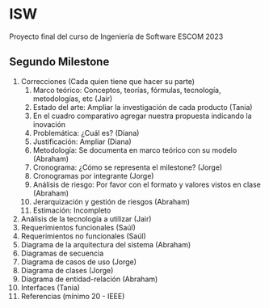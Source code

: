 # ISW
Proyecto final del curso de Ingeniería de Software ESCOM 2023

## Segundo Milestone

1. Correcciones (Cada quien tiene que hacer su parte)
    1. Marco teórico: Conceptos, teorías, fórmulas, tecnología, metodologías, etc (Jair)
    2. Estado del arte: Ampliar la investigación de cada producto (Tania)
    3. En el cuadro comparativo agregar nuestra propuesta indicando la inovación
    4. Problemática: ¿Cuál es? (Diana)
    5. Justificación: Ampliar (Diana)
    6. Metodología: Se documenta en marco teórico con su modelo (Abraham)
    7. Cronograma: ¿Cómo se representa el milestone? (Jorge)
    8. Cronogramas por integrante (Jorge)
    9. Análisis de riesgo: Por favor con el formato y valores vistos en clase (Abraham)
    10. Jerarquización y gestión de riesgos (Abraham)
    11. Estimación: Incompleto
2. Análisis de la tecnología a utilizar (Jair)
3. Requerimientos funcionales (Saúl)
4. Requerimientos no funcionales (Saúl)
5. Diagrama de la arquitectura del sistema (Abraham)
6. Diagramas de secuencia
7. Diagrama de casos de uso (Jorge)
8. Diagrama de clases  (Jorge)
9. Diagrama de entidad-relación (Abraham)
10. Interfaces (Tania)
11. Referencias (mínimo 20 - IEEE)
